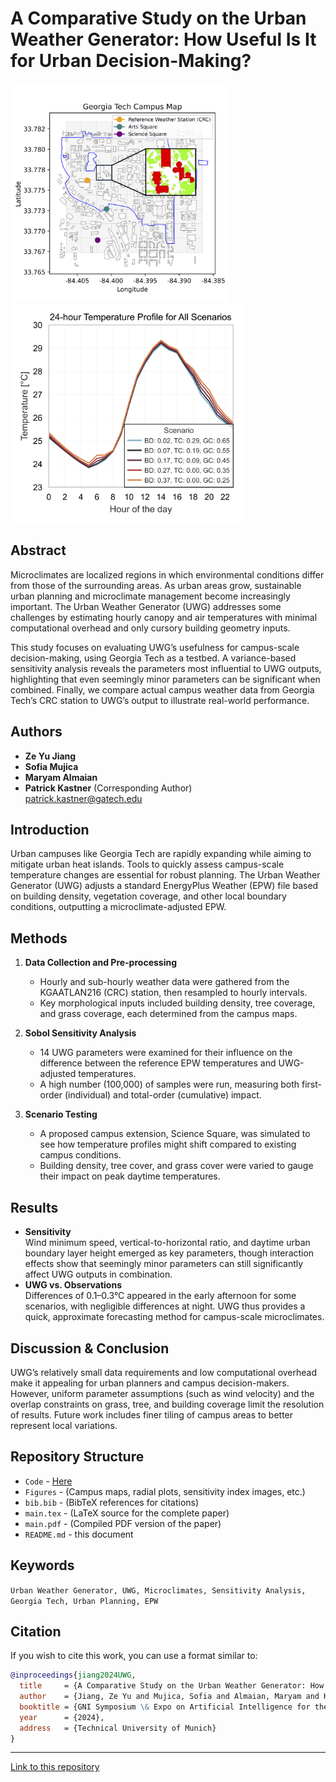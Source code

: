 # A Comparative Study on the Urban Weather Generator: How Useful Is It for Urban Decision-Making?

<img src="https://raw.githubusercontent.com/SustainableUrbanSystemsLab/Abstract-GNI-Symposium-Microclimate/main/Figures/georgia_tech_map_with_tiles.png" width="350px"><img src="https://raw.githubusercontent.com/SustainableUrbanSystemsLab/Abstract-GNI-Symposium-Microclimate/main/Figures/Diurnal_Hottest_Month_July.png" width="372px">

## Abstract
Microclimates are localized regions in which environmental conditions differ from those of the surrounding areas. As urban areas grow, sustainable urban planning and microclimate management become increasingly important. The Urban Weather Generator (UWG) addresses some challenges by estimating hourly canopy and air temperatures with minimal computational overhead and only cursory building geometry inputs.

This study focuses on evaluating UWG’s usefulness for campus-scale decision-making, using Georgia Tech as a testbed. A variance-based sensitivity analysis reveals the parameters most influential to UWG outputs, highlighting that even seemingly minor parameters can be significant when combined. Finally, we compare actual campus weather data from Georgia Tech’s CRC station to UWG’s output to illustrate real-world performance.

## Authors
- **Ze Yu Jiang**  
- **Sofia Mujica**  
- **Maryam Almaian**  
- **Patrick Kastner** (Corresponding Author)  
  [patrick.kastner@gatech.edu](mailto:patrick.kastner@gatech.edu)

## Introduction
Urban campuses like Georgia Tech are rapidly expanding while aiming to mitigate urban heat islands. Tools to quickly assess campus-scale temperature changes are essential for robust planning. The Urban Weather Generator (UWG) adjusts a standard EnergyPlus Weather (EPW) file based on building density, vegetation coverage, and other local boundary conditions, outputting a microclimate-adjusted EPW.

## Methods
1. **Data Collection and Pre-processing**  
   - Hourly and sub-hourly weather data were gathered from the KGAATLAN216 (CRC) station, then resampled to hourly intervals.
   - Key morphological inputs included building density, tree coverage, and grass coverage, each determined from the campus maps.

2. **Sobol Sensitivity Analysis**  
   - 14 UWG parameters were examined for their influence on the difference between the reference EPW temperatures and UWG-adjusted temperatures.
   - A high number (100,000) of samples were run, measuring both first-order (individual) and total-order (cumulative) impact.

3. **Scenario Testing**  
   - A proposed campus extension, Science Square, was simulated to see how temperature profiles might shift compared to existing campus conditions.
   - Building density, tree cover, and grass cover were varied to gauge their impact on peak daytime temperatures.

## Results
- **Sensitivity**  
  Wind minimum speed, vertical-to-horizontal ratio, and daytime urban boundary layer height emerged as key parameters, though interaction effects show that seemingly minor parameters can still significantly affect UWG outputs in combination.
- **UWG vs. Observations**  
  Differences of 0.1–0.3°C appeared in the early afternoon for some scenarios, with negligible differences at night. UWG thus provides a quick, approximate forecasting method for campus-scale microclimates.

## Discussion & Conclusion
UWG’s relatively small data requirements and low computational overhead make it appealing for urban planners and campus decision-makers. However, uniform parameter assumptions (such as wind velocity) and the overlap constraints on grass, tree, and building coverage limit the resolution of results. Future work includes finer tiling of campus areas to better represent local variations.

## Repository Structure


- `Code` - [Here](https://github.com/SustainableUrbanSystemsLab/CP-GNI2024-UWG)
- `Figures` - (Campus maps, radial plots, sensitivity index images, etc.)  
- `bib.bib`  - (BibTeX references for citations)  
- `main.tex`  - (LaTeX source for the complete paper)  
- `main.pdf`  - (Compiled PDF version of the paper)  
- `README.md`  - this document


## Keywords
`Urban Weather Generator, UWG, Microclimates, Sensitivity Analysis, Georgia Tech, Urban Planning, EPW`

## Citation
If you wish to cite this work, you can use a format similar to:
```bibtex
@inproceedings{jiang2024UWG,
  title     = {A Comparative Study on the Urban Weather Generator: How Useful Is It for Urban Decision-Making?},
  author    = {Jiang, Ze Yu and Mujica, Sofia and Almaian, Maryam and Kastner, Patrick},
  booktitle = {GNI Symposium \& Expo on Artificial Intelligence for the Built World},
  year      = {2024},
  address   = {Technical University of Munich}
}
```

---

[Link to this repository](https://github.com/SustainableUrbanSystemsLab/Abstract-GNI-Symposium-Microclimate)
